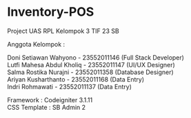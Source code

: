 # Inventory-POS

Project UAS RPL Kelompok 3 TIF 23 SB

Anggota Kelompok :

Doni Setiawan Wahyono - 23552011146 (Full Stack Developer) <br>
Lutfi Mahesa Abdul Kholiq - 23552011147 (UI/UX Designer) <br>
Salma Rostika Nurajni - 23552011358 (Database Designer) <br>
Ariyan Kusharthanto - 23552011168 (Data Entry) <br>
Indri Rohmawati - 23552011137 (Data Entry)

Framework : Codeigniter 3.1.11 <br>
CSS Template : SB Admin 2


